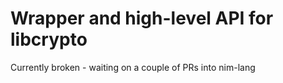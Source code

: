 # Wrapper and high-level API for libcrypto

Currently broken - waiting on a couple of PRs into nim-lang

